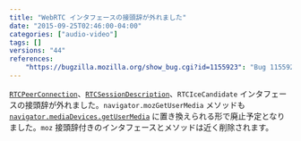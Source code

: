 ```yaml
---
title: "WebRTC インタフェースの接頭辞が外れました"
date: "2015-09-25T02:46:00-04:00"
categories: ["audio-video"]
tags: []
versions: "44"
references:
    "https://bugzilla.mozilla.org/show_bug.cgi?id=1155923": "Bug 1155923 - Unprefix WebRTC"
---
```

[`RTCPeerConnection`](https://developer.mozilla.org/ja/docs/Web/API/RTCPeerConnection)、[`RTCSessionDescription`](https://developer.mozilla.org/ja/docs/Web/API/RTCSessionDescription)、`RTCIceCandidate` インタフェースの接頭辞が外れました。`navigator.mozGetUserMedia` メソッドも [`navigator.mediaDevices.getUserMedia`](https://developer.mozilla.org/ja/docs/Web/API/MediaDevices/getUserMedia) に置き換えられる形で廃止予定となりました。`moz` 接頭辞付きのインタフェースとメソッドは近く削除されます。
